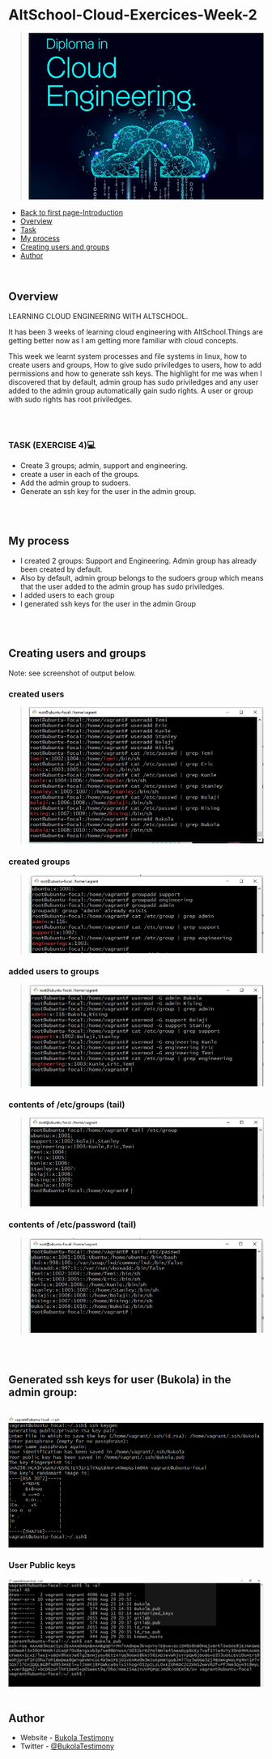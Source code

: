   # AltSchool-Cloud-Exercices-Week-2

> <img src= "https://github.com/Bukola-Testimony/AltSchool-Cloud-Exercices/blob/main/cloud3.JPG" alt="cloud Engineering image"> 

- [Back to first page-Introduction](https://github.com/Bukola-Testimony/AltSchool-Cloud-Exercices)
- [Overview](#overview) 
- [Task](#Task) 
- [My process](#my-process)
- [Creating users and groups](#Creating-users-and-groups)
- [Author](#author)

<br>

## Overview
LEARNING CLOUD ENGINEERING WITH ALTSCHOOL.
<p>
It has been 3 weeks of learning cloud engineering with AltSchool.Things are getting better now as I am getting more familiar with cloud concepts.   
</p>
<p>
This week we learnt system processes and file systems in linux, how to create users and groups, How to give sudo priviledges to users, how to add permissions and how to generate ssh keys. 
The highlight for me was when I discovered that by default, admin group has sudo priviledges and any user added to the admin group automatically gain sudo rights. A user or group with sudo rights has root priviledges. 
</p>

<br>
<br>


### TASK (EXERCISE 4)💻

- Create 3 groups; admin, support and engineering.
- create a user in each of the groups.
- Add the admin group to sudoers.
- Generate an ssh key for the user in the admin group.


<br>
<br>


## My process
- I created 2 groups: Support and Engineering. Admin group has already been created by default.
- Also by default, admin group belongs to the sudoers group which means that the user added to the admin group has sudo priviledges.
- I added users to each group
- I generated ssh keys for the user in the admin Group

<br>
<br>



## Creating users and groups  
Note: see screenshot of output below.
<br/>

### created users
> <img src="./images/users.JPG" alt="users">



### created groups
> <img src="./images/Capture.JPG" alt="groups">


### added users to groups
> <img src="./images/Group-users.JPG" alt="users to groups">


### contents of /etc/groups (tail)
> <img src="./images/etc-group.JPG" alt="content of etc groups">


### contents of /etc/password (tail)
> <img src="./images/etc-passwd.JPG" alt="content of etc passwd">

<br>
<br>

## Generated ssh keys for user (Bukola) in the admin group:
<br>
<img src="./images/user-sshkey.png" alt="create user ssh keys">


### User Public keys

<img src="./images/User-pubkeys.JPG" alt="user public keys">

<br>
<br>



## Author

- Website - [Bukola Testimony](https://bukola-testimony.github.io/My-Portfolio-website/)
- Twitter - [@BukolaTestimony](https://twitter.com/BukolaTestimony)
